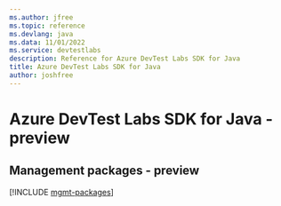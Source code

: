 ```yaml
---
ms.author: jfree
ms.topic: reference
ms.devlang: java
ms.data: 11/01/2022
ms.service: devtestlabs
description: Reference for Azure DevTest Labs SDK for Java
title: Azure DevTest Labs SDK for Java
author: joshfree
---
```

# Azure DevTest Labs SDK for Java - preview

## Management packages - preview
[!INCLUDE [mgmt-packages](devtest-labs-mgmt-index.md)]